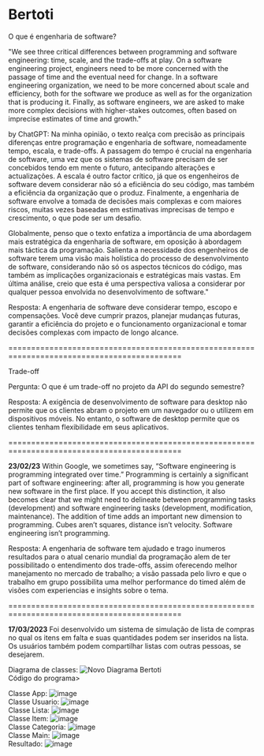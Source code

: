 # Bertoti

O que é engenharia de software?

"We see three critical differences between programming and software engineering: time, scale, and the trade-offs at play.   On a software engineering project, engineers need to be more concerned with the passage of time and the eventual need for change. In a software engineering organization, we need to be more concerned about scale and efficiency, both for the software we produce as well as for the organization that is producing it. Finally, as software engineers, we are asked to make more complex decisions with higher-stakes outcomes, often based on imprecise estimates of time and growth."

by ChatGPT: Na minha opinião, o texto realça com precisão as principais diferenças entre programação e engenharia de software, nomeadamente tempo, escala, e trade-offs. A passagem do tempo é crucial na engenharia de software, uma vez que os sistemas de software precisam de ser concebidos tendo em mente o futuro, antecipando alterações e actualizações. A escala é outro factor crítico, já que os engenheiros de software devem considerar não só a eficiência do seu código, mas também a eficiência da organização que o produz. Finalmente, a engenharia de software envolve a tomada de decisões mais complexas e com maiores riscos, muitas vezes baseadas em estimativas imprecisas de tempo e crescimento, o que pode ser um desafio.

Globalmente, penso que o texto enfatiza a importância de uma abordagem mais estratégica da engenharia de software, em oposição à abordagem mais táctica da programação. Salienta a necessidade dos engenheiros de software terem uma visão mais holística do processo de desenvolvimento de software, considerando não só os aspectos técnicos do código, mas também as implicações organizacionais e estratégicas mais vastas. Em última análise, creio que esta é uma perspectiva valiosa a considerar por qualquer pessoa envolvida no desenvolvimento de software."

Resposta:
A engenharia de software deve considerar tempo, escopo e compensações. Você deve cumprir prazos, planejar mudanças futuras, garantir a eficiência do projeto e o funcionamento organizacional e tomar decisões complexas com impacto de longo alcance.

============================================================================================

Trade-off

Pergunta: O que é um trade-off no projeto da API do segundo semestre?

Resposta: A exigência de desenvolvimento de software para desktop não permite que os clientes abram o projeto em um navegador ou o utilizem em dispositivos móveis. No entanto, o software de desktop permite que os clientes tenham flexibilidade em seus aplicativos.

============================================================================================

<strong>23/02/23</strong>
Within Google, we sometimes say, “Software engineering is programming integrated over time.” Programming  is certainly a significant part of software engineering: after all, programming is how you generate new software in the first place. If you accept this distinction, it also becomes clear that we might need to delineate between programming tasks (development) and software engineering tasks (development, modification, maintenance). The addition of time adds an important new dimension to programming. Cubes aren’t squares, distance isn’t velocity. Software engineering isn’t programming.

Resposta: A engenharia de software tem ajudado e trago inumeros resultados para o atual cenario mundial da programação alem de ter possibilitado o entendimento dos trade-offs, assim oferecendo melhor manejamento no mercado de trabalho; a visão passada pelo livro e que o trabalho em grupo possibilita uma melhor performance do timed além de visões com experiencias e insights sobre o tema.

============================================================================================

<strong>17/03/2023</strong>
Foi desenvolvido um sistema de simulação de lista de compras no qual os itens em falta e suas quantidades podem ser inseridos na lista. Os usuários também podem compartilhar listas com outras pessoas, se desejarem.

Diagrama de classes:
![Novo Diagrama Bertoti](https://github.com/VictorGuui/Bertoti/assets/101465349/8d8942d3-f7fd-40cd-b602-d4197b2a9aea)
<br/>
Código do programa>

Classe App:
![image](https://github.com/VictorGuui/Bertoti/assets/101465349/e2b991e9-a846-470f-94b2-97a8a7b481ee)
<br/>
Classe Usuario:
![image](https://github.com/VictorGuui/Bertoti/assets/101465349/4fd9e521-8167-4dde-96f2-fd50e721389c)
<br/>
Classe Lista:
![image](https://github.com/VictorGuui/Bertoti/assets/101465349/a82d537d-9781-46a4-af29-2fa8e1ef2af2)
<br/>
 Classe Item:
![image](https://github.com/VictorGuui/Bertoti/assets/101465349/1cd5d8d3-8fe8-459c-9a02-aed9e45a1eb7)
<br/>
Classe Categoria:
![image](https://github.com/VictorGuui/Bertoti/assets/101465349/7eb70d31-dd7f-4240-be50-4ab73a3dc0d9)
<br/>
Classe Main:
![image](https://github.com/VictorGuui/Bertoti/assets/101465349/aa46d091-7210-42ac-ac5b-4e4231016265)
<br/>
Resultado:
![image](https://github.com/VictorGuui/Bertoti/assets/101465349/eb3aa412-1f31-4b2b-bcf2-da398e2ff6fe)
<br/>












